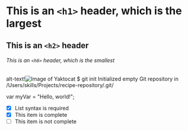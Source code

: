 # This is an `<h1>` header, which is the largest

## This is an `<h2>` header

###### This is an `<h6>` header, which is the smallest
alt-text!![Image of Yaktocat](https://octodex.github.com/images/yaktocat.png)
$ git init
Initialized empty Git repository in /Users/skills/Projects/recipe-repository/.git/

var myVar = "Hello, world!";
- [x] List syntax is required
- [x] This item is complete
- [ ] This item is not complete
